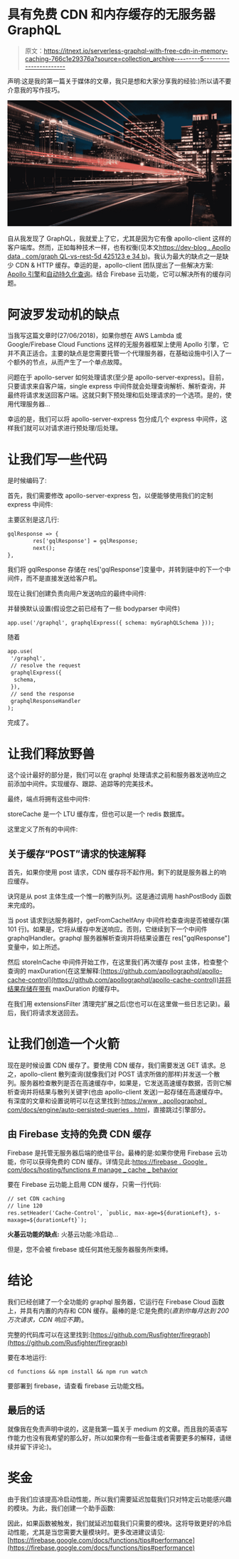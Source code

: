 # 具有免费 CDN 和内存缓存的无服务器 GraphQL

> 原文：<https://itnext.io/serverless-graphql-with-free-cdn-in-memory-caching-766c1e29376a?source=collection_archive---------5----------------------->

声明:这是我的第一篇关于媒体的文章，我只是想和大家分享我的经验:)所以请不要介意我的写作技巧。

![](img/2ec08de59683f851324ba050e966a215.png)

自从我发现了 GraphQL，我就爱上了它，尤其是因为它有像 apollo-client 这样的客户端库。然而，正如每种技术一样，也有权衡(见本文[https://dev-blog . Apollo data . com/graph QL-vs-rest-5d 425123 e 34 b](https://dev-blog.apollodata.com/graphql-vs-rest-5d425123e34b))。我认为最大的缺点之一是缺少 CDN & HTTP 缓存。幸运的是，apollo-client 团队提出了一些解决方案: [Apollo 引擎](https://www.apollographql.com/docs/engine/)和[自动持久化查询](https://www.apollographql.com/docs/engine/auto-persisted-queries.html)。结合 Firebase 云功能，它可以解决所有的缓存问题。

# 阿波罗发动机的缺点

当我写这篇文章时(27/06/2018)，如果你想在 AWS Lambda 或 Google/Firebase Cloud Functions 这样的无服务器框架上使用 Apollo 引擎，它并不真正适合。主要的缺点是您需要托管一个代理服务器，在基础设施中引入了一个额外的节点，从而产生了一个单点故障。

问题在于 apollo-server 如何处理请求(至少是 apollo-server-express)。目前，只要请求来自客户端，single express 中间件就会处理查询解析、解析查询，并最终将请求发送回客户端。这就只剩下预处理和后处理请求的一个选项。是的，使用代理服务器…

幸运的是，我们可以将 apollo-server-express 包分成几个 express 中间件，这样我们就可以对请求进行预处理/后处理。

# 让我们写一些代码

是时候编码了:

首先，我们需要修改 apollo-server-express 包，以便能够使用我们的定制 express 中间件:

主要区别是这几行:

```
gqlResponse => {
        res['gqlResponse'] = gqlResponse;
        next();
},
```

我们将 gqlResponse 存储在 res['gqlResponse']变量中，并转到链中的下一个中间件，而不是直接发送给客户机。

现在让我们创建负责向用户发送响应的最终中间件:

并替换默认设置(假设您之前已经有了一些 bodyparser 中间件)

```
app.use('/graphql', graphqlExpress({ schema: myGraphQLSchema }));
```

随着

```
app.use(
 '/graphql',
 // resolve the request
 graphqlExpress({
  schema,
 }),
 // send the response
 graphqlResponseHandler
);
```

完成了。

# 让我们释放野兽

这个设计最好的部分是，我们可以在 graphql 处理请求之前和服务器发送响应之前添加中间件。实现缓存、跟踪、追踪等的完美技术。

最终，端点将拥有这些中间件:

storeCache 是一个 LTU 缓存库，但也可以是一个 redis 数据库。

这里定义了所有的中间件:

## 关于缓存“POST”请求的快速解释

首先，如果你使用 post 请求，CDN 缓存将不起作用。剩下的就是服务器上的响应缓存。

诀窍是从 post 主体生成一个惟一的散列队列。这是通过调用 hashPostBody 函数来完成的。

当 post 请求到达服务器时，getFromCacheIfAny 中间件检查查询是否被缓存(第 101 行)。如果是，它将从缓存中发送响应。否则，它继续到下一个中间件 graphqlHandler。graphql 服务器解析查询并将结果设置在 res["gqlResponse"]变量中，如上所述。

然后 storeInCache 中间件开始工作，在这里我们再次缓存 post 主体，检查整个查询的 maxDuration(在这里解释:[https://github.com/apollographql/apollo-cache-control](https://github.com/apollographql/apollo-cache-control))并将结果存储在带有 maxDuration 的缓存中。

在我们用 extensionsFilter 清理完扩展之后(您也可以在这里做一些日志记录)。最后，我们将请求发送回去。

# 让我们创造一个火箭

现在是时候设置 CDN 缓存了。要使用 CDN 缓存，我们需要发送 GET 请求。总之，apollo-client 散列查询(就像我们对 POST 请求所做的那样)并发送一个散列。服务器检查散列是否在高速缓存中，如果是，它发送高速缓存数据，否则它解析查询并将结果与散列关键字(也由 apollo-client 发送)一起存储在高速缓存中。有深度的文章和设置说明可以在这里找到:[https://www . apollographql . com/docs/engine/auto-persisted-queries . html](https://www.apollographql.com/docs/engine/auto-persisted-queries.html)，直接跳过引擎部分。

## 由 Firebase 支持的免费 CDN 缓存

Firebase 是托管无服务器后端的绝佳平台。最棒的是:如果你使用 Firebase 云功能，你可以获得免费的 CDN 缓存。详情见此:[https://firebase . Google . com/docs/hosting/functions # manage _ cache _ behavior](https://firebase.google.com/docs/hosting/functions#manage_cache_behavior)

要在 Firebase 云功能上启用 CDN 缓存，只需一行代码:

```
// set CDN caching
// line 120
res.setHeader('Cache-Control', `public, max-age=${durationLeft}, s-maxage=${durationLeft}`);
```

**火基云功能的缺点:**
火基云功能:冷启动…

但是，您不会被 firebase 或任何其他无服务器服务所束缚。

# 结论

我们已经创建了一个全功能的 graphql 服务器，它运行在 Firebase Cloud 函数上，并具有内置的内存和 CDN 缓存。最棒的是:它是免费的(*直到你每月达到 200 万次请求，CDN 响应不算*)。

完整的代码库可以在这里找到:[https://github.com/Rusfighter/firegraph](https://github.com/Rusfighter/firegraph)

要在本地运行:

```
cd functions && npm install && npm run watch
```

要部署到 firebase，请查看 firebase 云功能文档。

## 最后的话

就像我在免责声明中说的，这是我第一篇关于 medium 的文章。而且我的英语写作能力也没有我希望的那么好，所以如果你有一些备注或者需要更多的解释，请继续并留下评论:)。

# 奖金

由于我们应该提高冷启动性能，所以我们需要延迟加载我们只对特定云功能感兴趣的模块。为此，我们创建一个助手函数:

因此，如果函数被触发，我们就延迟加载我们只需要的模块。这将导致更好的冷启动性能，尤其是当您需要大量模块时。更多改进建议请见:[https://firebase.google.com/docs/functions/tips#performance](https://firebase.google.com/docs/functions/tips#performance)